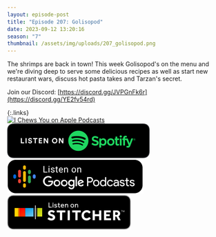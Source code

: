```yaml
---
layout: episode-post
title: "Episode 207: Golisopod"
date: 2023-09-12 13:20:16
season: "7"
thumbnail: /assets/img/uploads/207_golisopod.png
---
```

The shrimps are back in town! This week Golisopod's on the menu and we're diving deep to serve some delicious recipes as well as start new restaurant wars, discuss hot pasta takes and Tarzan's secret. 

Join our Discord: [https://discord.gg/JVPGnFk6r](https://discord.gg/YE2fv54rd)

{:.links}  
[![I Chews You on Apple Podcasts](https://linkmaker.itunes.apple.com/en-us/badge-lrg.svg?releaseDate=2019-04-16T00:00:00Z&kind=podcast&bubble=podcasts)](https://podcasts.apple.com/us/podcast/207-golisopod/id1455409177?i=1000627578490)  [![I Chews You on Spotify](/assets/img/uploads/spotify-badge-button.svg)](https://open.spotify.com/episode/2zvxZd9YMelCBCbHkntVR5?si=Lt36iTlVTU6dasiyP5KL_A)  [![I Chews You on Google Podcasts](/assets/img/uploads/google-podcasts-badge-button.svg)](https://podcasts.google.com/feed/aHR0cHM6Ly9mZWVkcy5saWJzeW4uY29tLzE2ODgyMS9yc3M/episode/MGQxZDhjNDEtZjg2ZC00YjQ0LWFhZjgtM2E0ZjM2Yzg0M2Nj?sa=X&ved=0CAUQkfYCahcKEwiIp6Oc9qqBAxUAAAAAHQAAAAAQAQ)  [![I Chews You on Stitcher](/assets/img/uploads/stitcher-badge-button.svg)](undefined)